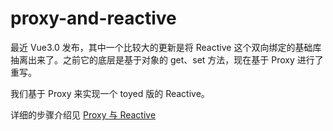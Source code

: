 # proxy-and-reactive

最近 Vue3.0 发布，其中一个比较大的更新是将 Reactive 这个双向绑定的基础库抽离出来了。之前它的底层是基于对象的 get、set 方法，现在基于 Proxy 进行了重写。

我们基于 Proxy 来实现一个 toyed 版的 Reactive。

详细的步骤介绍见 [Proxy 与 Reactive](https://www.yuque.com/wendraw/fe/proxy-and-reactive)
